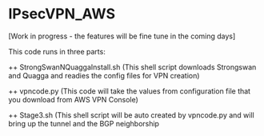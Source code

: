 # IPsecVPN_AWS
[Work in progress - the features will be fine tune in the coming days] 

This code runs in three parts:

++ StrongSwanNQuaggaInstall.sh (This shell script downloads Strongswan and Quagga and readies the config files for VPN creation)

++ vpncode.py (This code will take the values from configuration file that you download from AWS VPN Console)

++ Stage3.sh (This shell script will be auto created by vpncode.py and will bring up the tunnel and the BGP neighborship
